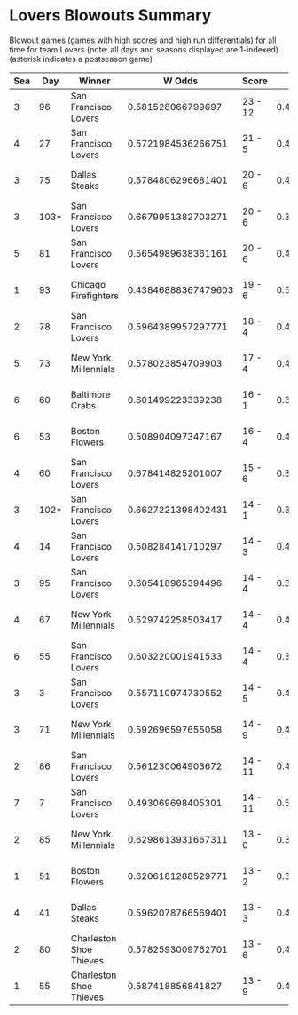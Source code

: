 # Lovers Blowouts Summary



Blowout games (games with high scores and high run differentials) for all time for team Lovers (note: all days and seasons displayed are 1-indexed) (asterisk indicates a postseason game)


| Sea | Day | Winner | W Odds | Score | L Odds | Loser | 
| ------ |------ |------ |------ |------ |------ |------ |
| 3 | 96 | San Francisco Lovers | 0.581528066799697 | 23 - 12 | 0.418471933200302 | Kansas City Breath Mints | 
| 4 | 27 | San Francisco Lovers | 0.5721984536266751 | 21 - 5 | 0.427801546373324 | Charleston Shoe Thieves | 
| 3 | 75 | Dallas Steaks | 0.5784806296681401 | 20 - 6 | 0.42151937033185904 | San Francisco Lovers | 
| 3 | 103* | San Francisco Lovers | 0.6679951382703271 | 20 - 6 | 0.33200486172967203 | Charleston Shoe Thieves | 
| 5 | 81 | San Francisco Lovers | 0.5654989638361161 | 20 - 6 | 0.434501036163883 | Chicago Firefighters | 
| 1 | 93 | Chicago Firefighters | 0.43846888367479603 | 19 - 6 | 0.561531116325203 | San Francisco Lovers | 
| 2 | 78 | San Francisco Lovers | 0.5964389957297771 | 18 - 4 | 0.403561004270222 | New York Millennials | 
| 5 | 73 | New York Millennials | 0.578023854709903 | 17 - 4 | 0.421976145290096 | San Francisco Lovers | 
| 6 | 60 | Baltimore Crabs | 0.601499223339238 | 16 - 1 | 0.39850077666076106 | San Francisco Lovers | 
| 6 | 53 | Boston Flowers | 0.508904097347167 | 16 - 4 | 0.49109590265283204 | San Francisco Lovers | 
| 4 | 60 | San Francisco Lovers | 0.678414825201007 | 15 - 6 | 0.321585174798992 | Unlimited Tacos | 
| 3 | 102* | San Francisco Lovers | 0.6627221398402431 | 14 - 1 | 0.337277860159756 | Charleston Shoe Thieves | 
| 4 | 14 | San Francisco Lovers | 0.508284141710297 | 14 - 3 | 0.49171585828970205 | Kansas City Breath Mints | 
| 3 | 95 | San Francisco Lovers | 0.605418965394496 | 14 - 4 | 0.39458103460550303 | Kansas City Breath Mints | 
| 4 | 67 | New York Millennials | 0.529742258503417 | 14 - 4 | 0.47025774149658206 | San Francisco Lovers | 
| 6 | 55 | San Francisco Lovers | 0.603220001941533 | 14 - 4 | 0.39677999805846603 | Charleston Shoe Thieves | 
| 3 | 3 | San Francisco Lovers | 0.557110974730552 | 14 - 5 | 0.442889025269447 | Hawaii Fridays | 
| 3 | 71 | New York Millennials | 0.592696597655058 | 14 - 9 | 0.40730340234494106 | San Francisco Lovers | 
| 2 | 86 | San Francisco Lovers | 0.561230064903672 | 14 - 11 | 0.43876993509632706 | New York Millennials | 
| 7 | 7 | San Francisco Lovers | 0.493069698405301 | 14 - 11 | 0.506930301594698 | Hellmouth Sunbeams | 
| 2 | 85 | New York Millennials | 0.6298613931667311 | 13 - 0 | 0.37013860683326805 | San Francisco Lovers | 
| 1 | 51 | Boston Flowers | 0.6206181288529771 | 13 - 2 | 0.37938187114702204 | San Francisco Lovers | 
| 4 | 41 | Dallas Steaks | 0.5962078766569401 | 13 - 3 | 0.40379212334305903 | San Francisco Lovers | 
| 2 | 80 | Charleston Shoe Thieves | 0.5782593009762701 | 13 - 6 | 0.421740699023729 | San Francisco Lovers | 
| 1 | 55 | Charleston Shoe Thieves | 0.587418856841827 | 13 - 9 | 0.412581143158173 | San Francisco Lovers | 


